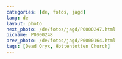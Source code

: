 ```yaml
---
categories: [de, fotos, jagd]
lang: de
layout: photo
next_photo: /de/fotos/jagd/P0000247.html
picname: P0000248
prev_photo: /de/fotos/jagd/P0000164.html
tags: [Dead Oryx, Hottentotten Church]
---
```

